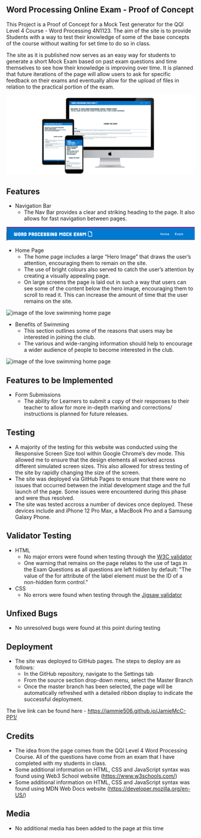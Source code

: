 ## Word Processing Online Exam - Proof of Concept

This Project is a Proof of Concept for a Mock Test generator for the QQI Level 4 Course - Word Processing 4N1123. The aim of the site is to provide Students with a way to test their knowledge of some of the base concepts of the course without waiting for set time to do so in class. 

The site as it is published now serves as an easy way for students to generate a short Mock Exam based on past exam questions and time themselves to see how their knowledge is improving over time. It is planned that future iterations of the page will allow users to ask for specific feedback on their exams and eventually allow for the upload of files in relation to the practical portion of the exam.

![mock up of the Word Processing Exam home page across a variety of devices](assets/images/homepagemockup.png)

## Features

* Navigation Bar
    * The Nav Bar provides a clear and striking heading to the page. It also allows for fast navigation between pages.

![image of the Word Processing nav bar](assets/images/navbar.png)

* Home Page
    * The home page includes a large “Hero Image” that draws the user’s attention, encouraging them to remain on the site.
    * The use of bright colours also served to catch the user’s attention by creating a visually appealing page.
    * On large screens the page is laid out in such a way that users can see some of the content below the hero image, encouraging them to scroll to read it. This can increase the amount of time that the user remains on the site.

![image of the love swimming home page](assets/images/homepage.png)

* Benefits of Swimming
    * This section outlines some of the reasons that users may be interested in joining the club.
    * The various and wide-ranging information should help to encourage a wider audience of people to become interested in the club.

![image of the love swimming home page](assets/images/homepage.png)

## Features to be Implemented

* Form Submissions
    * The ability for Learners to submit a copy of their responses to their teacher to allow for more in-depth marking and corrections/ instructions is planned for future releases.

## Testing

* A majority of the testing for this website was conducted using the Responsive Screen Size tool within Google Chrome’s dev mode. This allowed me to ensure that the design elements all worked across different simulated screen sizes. This also allowed for stress testing of the site by rapidly changing the size of the screen.
* The site was deployed via GitHub Pages to ensure that there were no issues that occurred between the initial development stage and the full launch of the page. Some issues were encountered during this phase and were thus resolved.
* The site was tested accross a number of devices once deployed. These devices include and iPhone 12 Pro Max, a MacBook Pro and a Samsung Galaxy Phone.

## Validator Testing

* HTML
    * No major errors were found when testing through the [W3C validator](https://validator.w3.org/nu/?doc=https%3A%2F%2Fjammie506.github.io%2FJamieMcC-PP2%2Findex.html)
    * One warning that remains on the page relates to the use of tags in the Exam Questions as all questions are left hidden by default: "The value of the for attribute of the label element must be the ID of a non-hidden form control."
* CSS
    * No errors were found when testing through the [Jigsaw validator](https://jigsaw.w3.org/css-validator/validator?uri=https%3A%2F%2Fvalidator.w3.org%2Fnu%2F%3Fdoc%3Dhttps%253A%252F%252Fcode-institute-org.github.io%252Flove-running-2.0%252Findex.html&profile=css3svg&usermedium=all&warning=1&vextwarning=&lang=en#css)

## Unfixed Bugs

* No unresolved bugs were found at this point during testing

## Deployment 

* The site was deployed to GitHub pages. The steps to deploy are as follows: 
    * In the GitHub repository, navigate to the Settings tab
    * From the source section drop-down menu, select the Master Branch
    * Once the master branch has been selected, the page will be automatically refreshed with a detailed ribbon display to indicate the successful deployment.

The live link can be found here - https://jammie506.github.io/JamieMcC-PP1/

## Credits

* The idea from the page comes from the QQI Level 4 Word Processing Course. All of the questions have come from an exam that I have completed with my students in class.
* Some additional information on HTML, CSS and JavaScript syntax was found using Web3 School website (https://www.w3schools.com/)
* Some additional information on HTML, CSS and JavaScript syntax was found using MDN Web Docs website (https://developer.mozilla.org/en-US/)

## Media

* No additional media has been added to the page at this time
